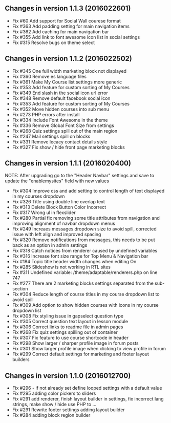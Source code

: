 Changes in version 1.1.3 (2016022601)
-------------------------------------

- Fix #60 Add support for Social Wall courese format
- Fix #363 Add padding setting for main navigation items
- Fix #362 Add caching for main navigation bar
- Fix #355 Add link to font awesome icon list in social settings
- Fix #315 Resolve bugs on theme select

Changes in version 1.1.2 (2016022502)
-------------------------------------

- Fix #345 One full width marketing block not displayed
- Fix #360 Remove es language files
- Fix #361 Make My Course list settings more generic
- Fix #353 Add feature for custom sorting of My Courses
- Fix #349 End slash in the social icon url error
- Fix #348 Remove default facebook social icon
- Fix #353 Add feature for custom sorting of My Courses
- Fix #352 Move hidden courses into sub menu
- Fix #273 PHP errors after install
- Fix #334 Include Font Awesome in the theme
- Fix #336 Remove Global Font Size from settings
- Fix #268 Quiz settings spill out of the main region
- Fix #247 Mail settings spill on blocks
- Fix #331 Remove lecacy contact details style
- Fix #327 Fix show / hide front page marketing blocks

Changes in version 1.1.1 (2016020400)
-------------------------------------

NOTE: After upgrading go to the "Header Navbar" settings and save to update the "enablemysites" field with new values

- Fix #304 Improve css and add setting to control length of text displayed in my courses dropdown
- Fix #326 Title using double line overlap text
- Fix #313 Delete Block Button Color Incorrect
- Fix #317 Wrong ul in flexslider
- Fix #280 Partial fix removing some title attributes from navigation and improving alignment of navbar dropdown menus
- Fix #249 Increaes messages dropdown size to avoid spill, corrected issue with left align and improved spacing
- Fix #320 Remove notifications from messages, this needs to be put back as an option in admin settings
- Fix #318 Catch notices from renderer caused by undefined variables
- Fix #316 Increase font size range for Top Menu & Navigation bar
- Fix #184 Topic title header width changes when editing On
- Fix #285 Slideshow is not working in RTL sites
- Fix #311 Undefined variable: /theme/adaptable/renderers.php on line 747
- Fix #277 There are 2 marketing blocks settings separated from the sub-section
- Fix #304 Reduce length of course titles in my course dropdown list to avoid spill
- Fix #309 Add option to show hidden courses with icons in my course dropdown list
- Fix #308 Fix styling issue in gapselect question type
- Fix #305 Correct question text layout in lesson module
- Fix #306 Correct links to readme file in admin pages
- Fix #268 Fix quiz settings spilling out of container
- Fix #307 Fix feature to use course shortcode in header
- Fix #298 Show larger / sharper profile image in forum posts
- Fix #301 Show larger profile image when clicking to view profile in forum
- Fix #299 Correct default settings for marketing and footer layout builders

Changes in version 1.1.0 (2016012700)
-------------------------------------

- Fix #296 - if not already set define looped settings with a default value
- Fix #295 adding color pickers to sliders
- Fix #291 add renderer, finish layout builder in settings, fix incorrect lang strings, make show / hide use PHP to ...
- Fix #291 Rewrite footer settings adding layout builder
- Fix #284 adding block region builder
